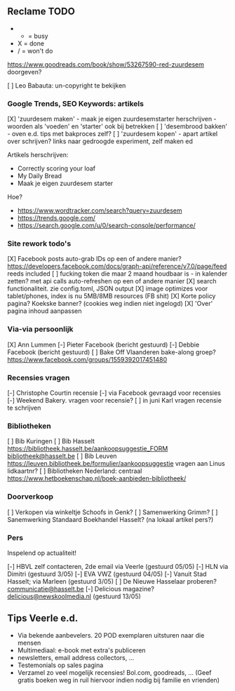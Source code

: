 ## Reclame TODO

* - = busy
* X = done
* / = won't do

https://www.goodreads.com/book/show/53267590-red-zuurdesem doorgeven?

[ ] Leo Babauta: un-copyright te bekijken

### Google Trends, SEO Keywords: artikels

[X] 'zuurdesem maken' - maak je eigen zuurdesemstarter herschrijven - woorden als 'voeden' en 'starter' ook bij betrekken
[ ] 'desembrood bakken' - oven e.d. tips met bakproces zelf?
[ ] 'zuurdesem kopen' - apart artikel over schrijven? links naar gedroogde experiment, zelf maken ed

Artikels herschrijven:

- Correctly scoring your loaf
- My Daily Bread
- Maak je eigen zuurdesem starter

Hoe?

- https://www.wordtracker.com/search?query=zuurdesem
- https://trends.google.com/
- https://search.google.com/u/0/search-console/performance/

### Site rework todo's

[X] Facebook posts auto-grab IDs op een of andere manier? https://developers.facebook.com/docs/graph-api/reference/v7.0/page/feed reeds included 
[ ] fucking token die maar 2 maand houdbaar is - in kalender zetten? met api calls auto-refreshen op een of andere manier
[X] search functionaliteit. zie config.toml, JSON output
[X] image optimizes voor tablet/phones, index is nu 5MB/8MB resources (FB shit)
[X] Korte policy pagina? Koekske banner? (cookies weg indien niet ingelogd)
[X] 'Over' pagina inhoud aanpassen

### Via-via persoonlijk

[X] Ann Lummen
[-] Pieter Facebook (bericht gestuurd)
[-] Debbie Facebook (bericht gestuurd)
[ ] Bake Off Vlaanderen bake-along groep? https://www.facebook.com/groups/1559392017451480

### Recensies vragen

[-] Christophe Courtin recensie
[-] via Facebook gevraagd voor recensies
[-] Weekend Bakery. vragen voor recensie?
[ ] in juni Karl vragen recensie te schrijven

### Bibliotheken

[ ] Bib Kuringen
[ ] Bib Hasselt https://bibliotheek.hasselt.be/aankoopsuggestie_FORM bibliotheek@hasselt.be
[ ] Bib Leuven https://leuven.bibliotheek.be/formulier/aankoopsuggestie vragen aan Linus lidkaartnr?
[ ] Bibliotheken Nederland: centraal https://www.hetboekenschap.nl/boek-aanbieden-bibliotheek/

### Doorverkoop

[ ] Verkopen via winkeltje Schoofs in Genk?
[ ] Samenwerking Grimm?
[ ] Sanemwerking Standaard Boekhandel Hasselt? (na lokaal artikel pers?)

### Pers

Inspelend op actualiteit!

[-] HBVL zelf contacteren, 2de email via Veerle (gestuurd 05/05)
[-] HLN via Dimitri (gestuurd 3/05)
[-] EVA VWZ (gestuurd 04/05)
[-] Vanuit Stad Hasselt; via Marleen (gestuurd 3/05)
[ ] De Nieuwe Hasselaar proberen? communicatie@hasselt.be
[-] Delicious magazine? delicious@newskoolmedia.nl (gestuurd 13/05)


## Tips Veerle e.d.

- Via bekende aanbevelers. 20 POD exemplaren uitsturen naar die mensen
- Multimediaal: e-book met extra's publiceren
- newsletters, email address collectors, ...
- Testemonials op sales pagina
- Verzamel zo veel mogelijk recensies! Bol.com, goodreads, ... (Geef gratis boeken weg in ruil hiervoor indien nodig bij familie en vrienden)

